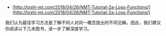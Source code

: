 * [http://txshi-mt.com/2018/04/26/NMT-Tutorial-2a-Loss-Functions/](http://txshi-mt.com/2018/04/26/NMT-Tutorial-2a-Loss-Functions/)




我们认为最佳学习方法是了解不同人对同一概念提出的不同见解。因此，我们建议你阅读以下几本图书，进一步了解深度学习。

